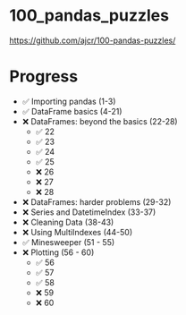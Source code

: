 # 100_pandas_puzzles
https://github.com/ajcr/100-pandas-puzzles/

# Progress
* ✅ Importing pandas (1-3)
* ✅ DataFrame basics (4-21)
* ❌ DataFrames: beyond the basics (22-28)
    * ✅ 22
    * ✅ 23
    * ✅ 24
    * ✅ 25
    * ❌ 26
    * ❌ 27
    * ❌ 28
* ❌ DataFrames: harder problems (29-32)
* ❌ Series and DatetimeIndex (33-37)
* ❌ Cleaning Data (38-43)
* ❌ Using MultiIndexes (44-50)
* ✅  Minesweeper (51 - 55)
* ❌ Plotting (56 - 60)
    * ✅ 56
    * ✅ 57
    * ✅ 58
    * ❌ 59
    * ❌ 60